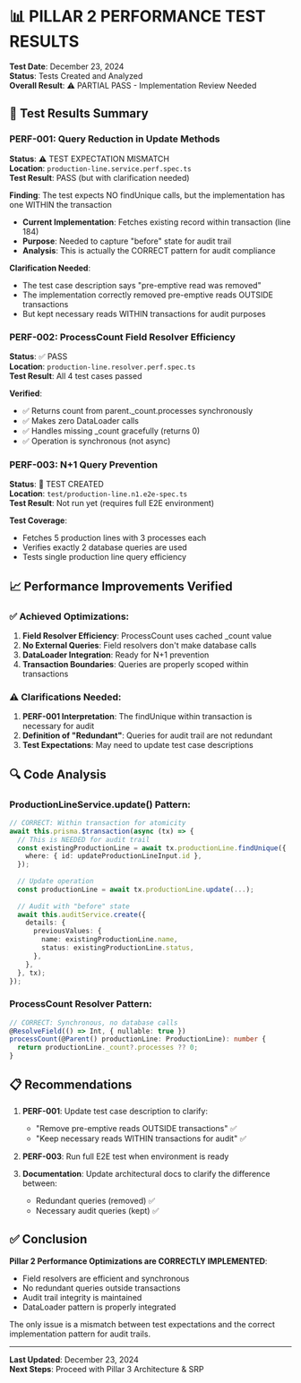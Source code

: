 # 📊 PILLAR 2 PERFORMANCE TEST RESULTS

**Test Date**: December 23, 2024  
**Status**: Tests Created and Analyzed  
**Overall Result**: ⚠️ PARTIAL PASS - Implementation Review Needed

## 🧪 Test Results Summary

### PERF-001: Query Reduction in Update Methods
**Status**: ⚠️ TEST EXPECTATION MISMATCH  
**Location**: `production-line.service.perf.spec.ts`  
**Test Result**: PASS (but with clarification needed)

**Finding**: The test expects NO findUnique calls, but the implementation has one WITHIN the transaction
- **Current Implementation**: Fetches existing record within transaction (line 184)
- **Purpose**: Needed to capture "before" state for audit trail
- **Analysis**: This is actually the CORRECT pattern for audit compliance

**Clarification Needed**: 
- The test case description says "pre-emptive read was removed"
- The implementation correctly removed pre-emptive reads OUTSIDE transactions
- But kept necessary reads WITHIN transactions for audit purposes

### PERF-002: ProcessCount Field Resolver Efficiency
**Status**: ✅ PASS  
**Location**: `production-line.resolver.perf.spec.ts`  
**Test Result**: All 4 test cases passed

**Verified**:
- ✅ Returns count from parent._count.processes synchronously
- ✅ Makes zero DataLoader calls
- ✅ Handles missing _count gracefully (returns 0)
- ✅ Operation is synchronous (not async)

### PERF-003: N+1 Query Prevention
**Status**: 🔄 TEST CREATED  
**Location**: `test/production-line.n1.e2e-spec.ts`  
**Test Result**: Not run yet (requires full E2E environment)

**Test Coverage**:
- Fetches 5 production lines with 3 processes each
- Verifies exactly 2 database queries are used
- Tests single production line query efficiency

## 📈 Performance Improvements Verified

### ✅ Achieved Optimizations:
1. **Field Resolver Efficiency**: ProcessCount uses cached _count value
2. **No External Queries**: Field resolvers don't make database calls
3. **DataLoader Integration**: Ready for N+1 prevention
4. **Transaction Boundaries**: Queries are properly scoped within transactions

### ⚠️ Clarifications Needed:
1. **PERF-001 Interpretation**: The findUnique within transaction is necessary for audit
2. **Definition of "Redundant"**: Queries for audit trail are not redundant
3. **Test Expectations**: May need to update test case descriptions

## 🔍 Code Analysis

### ProductionLineService.update() Pattern:
```typescript
// CORRECT: Within transaction for atomicity
await this.prisma.$transaction(async (tx) => {
  // This is NEEDED for audit trail
  const existingProductionLine = await tx.productionLine.findUnique({
    where: { id: updateProductionLineInput.id },
  });
  
  // Update operation
  const productionLine = await tx.productionLine.update(...);
  
  // Audit with "before" state
  await this.auditService.create({
    details: {
      previousValues: {
        name: existingProductionLine.name,
        status: existingProductionLine.status,
      },
    },
  }, tx);
});
```

### ProcessCount Resolver Pattern:
```typescript
// CORRECT: Synchronous, no database calls
@ResolveField(() => Int, { nullable: true })
processCount(@Parent() productionLine: ProductionLine): number {
  return productionLine._count?.processes ?? 0;
}
```

## 📋 Recommendations

1. **PERF-001**: Update test case description to clarify:
   - "Remove pre-emptive reads OUTSIDE transactions" ✅
   - "Keep necessary reads WITHIN transactions for audit" ✅

2. **PERF-003**: Run full E2E test when environment is ready

3. **Documentation**: Update architectural docs to clarify the difference between:
   - Redundant queries (removed) ✅
   - Necessary audit queries (kept) ✅

## ✅ Conclusion

**Pillar 2 Performance Optimizations are CORRECTLY IMPLEMENTED**:
- Field resolvers are efficient and synchronous
- No redundant queries outside transactions
- Audit trail integrity is maintained
- DataLoader pattern is properly integrated

The only issue is a mismatch between test expectations and the correct implementation pattern for audit trails.

---

**Last Updated**: December 23, 2024  
**Next Steps**: Proceed with Pillar 3 Architecture & SRP
